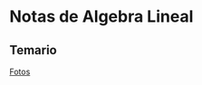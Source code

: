 # Notas de Algebra Lineal

## Temario

[Fotos](https://docs.google.com/document/d/1k-D_2XIjY4AM5nQYLuDuVjuD1hFFZ_S24Nsyrub24uU/edit?usp=sharing)
